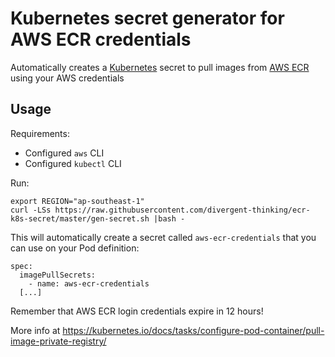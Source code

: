 # Kubernetes secret generator for AWS ECR credentials

Automatically creates a [Kubernetes](https://kubernetes.io/) secret to pull images from [AWS ECR](https://aws.amazon.com/ecr/) using your AWS credentials

## Usage

Requirements:
* Configured `aws` CLI
* Configured `kubectl` CLI

Run:
```
export REGION="ap-southeast-1"
curl -LSs https://raw.githubusercontent.com/divergent-thinking/ecr-k8s-secret/master/gen-secret.sh |bash -
```

This will automatically create a secret called `aws-ecr-credentials` that you can use on your Pod definition:

    spec:
      imagePullSecrets:
        - name: aws-ecr-credentials
      [...]

Remember that AWS ECR login credentials expire in 12 hours!

More info at https://kubernetes.io/docs/tasks/configure-pod-container/pull-image-private-registry/

